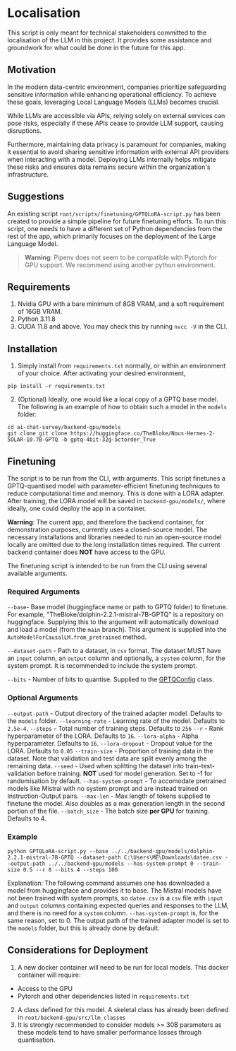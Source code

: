 # Localisation
This script is only meant for technical stakeholders committed to the localisation of the LLM in this project. It provides some assistance and groundwork for what could be done in the future for this app.

## Motivation

In the modern data-centric environment, companies prioritize safeguarding sensitive information while enhancing operational efficiency. To achieve these goals, leveraging Local Language Models (LLMs) becomes crucial.

While LLMs are accessible via APIs, relying solely on external services can pose risks, especially if these APIs cease to provide LLM support, causing disruptions.

Furthermore, maintaining data privacy is paramount for companies, making it essential to avoid sharing sensitive information with external API providers when interacting with a model. Deploying LLMs internally helps mitigate these risks and ensures data remains secure within the organization's infrastructure.

## Suggestions

An existing script `root/scripts/finetuning/GPTQLoRA-script.py` has been created to provide a simple pipeline for future finetuning efforts. To run this script, one needs to have a different set of Python dependencies from the rest of the app, which primarily focuses on the deployment of the Large Language Model.

> **Warning**: Pipenv does not seem to be compatible with Pytorch for GPU support. We recommend using another python environment.

## Requirements
1. Nvidia GPU with a bare minimum of 8GB VRAM, and a soft requirement of 16GB VRAM.
2. Python 3.11.8
3. CUDA 11.8 and above. You may check this by running `nvcc -V` in the CLI.

## Installation

1. Simply install from `requirements.txt` normally, or within an environment of your choice. After activating your desired environment,
```shell
pip install -r requirements.txt
```
2. (Optional) Ideally, one would like a local copy of a GPTQ base model. The following is an example of how to obtain such a model in the `models` folder:
```shell
cd ai-chat-survey/backend-gpu/models
git clone git clone https://huggingface.co/TheBloke/Nous-Hermes-2-SOLAR-10.7B-GPTQ -b gptq-4bit-32g-actorder_True
```

## Finetuning

The script is to be run from the CLI, with arguments. This script finetunes a GPTQ-quantised model with parameter-efficient finetuning techniques to reduce computational time and memory. This is done with a LORA adapter. After training, the LORA model will be saved in `backend-gpu/models/`, where ideally, one could deploy the app in a container.

**Warning**: The current app, and therefore the backend container, for demonstration purposes, currently uses a closed-source model. The necessary installations and libraries needed to run an open-source model locally are omitted due to the long installation times required. The current backend container does **NOT** have access to the GPU.

The finetuning script is intended to be run from the CLI using several available arguments.

### **Required** Arguments

`--base`- Base model (huggingface name or path to GPTQ folder) to finetune. For example, "TheBloke/dolphin-2.2.1-mistral-7B-GPTQ" is a repository on huggingface. Supplying this to the argument will automatically download and load a model (from the `main` branch). This argument is supplied into the `AutoModelForCausalLM.from_pretrained` method.

`--dataset-path` - Path to a dataset, in `csv` format. The dataset MUST have an `input` column, an `output` column and optionally, a `system` column, for the system prompt. It is recommended to include the system prompt.

`--bits` - Number of bits to quantise. Supplied to the [GPTQConfig](https://huggingface.co/docs/transformers/main_classes/quantization#transformers.GPTQConfig) class.

### Optional Arguments

`--output-path` - Output directory of the trained adapter model. Defaults to the `models` folder.
`--learning-rate` - Learning rate of the model. Defaults to `2.5e-4`.
`--steps` - Total number of training steps. Defaults to `256`
`--r` - Rank hyperparameter of the LORA. Defaults to `16`.
`--lora-alpha` - Alpha hyperparameter. Defaults to `16`.
`--lora-dropout` - Dropout value for the LORA. Defaults to `0.05`
`--train-size` - Proportion of training data in the dataset. Note that validation and test data are split evenly among the remaining data.
`--seed` - Used when splitting the dataset into train-test-validation before training. **NOT** used for model generation. Set to -1 for randomisation by default.
`--has-system-prompt` - To accomodate pretrained models like Mistral with no system prompt and are instead trained on Instruction-Output pairs.
`--max-len` - Max length of tokens supplied to finetune the model. Also doubles as a max generation length in the second portion of the file.
`--batch_size` - The batch size **per GPU** for training. Defaults to 4.

### Example
```shell
python GPTQLoRA-script.py --base ../../backend-gpu/models/dolphin-2.2.1-mistral-7B-GPTQ --dataset-path C:\Users\ME\Downloads\datee.csv --output-path ../../backend-gpu/models --has-system-prompt 0 --train-size 0.5 --r 8 --bits 4 --steps 100
```
Explanation:
The following command assumes one has downloaded a model from huggingface and provides it to base. The Mistral models have not been trained with system prompts, so `datee.csv` is a `csv` file with `input` and `output` columns containing expected queries and responses to the LLM, and there is no need for a `system` column. `--has-system-prompt` is, for the same reason, set to 0. The output path of the trained adapter model is set to the `models` folder, but this is already done by default.


## Considerations for Deployment

1. A new docker container will need to be run for local models. This docker container will require:
 - Access to the GPU
 - Pytorch and other dependencies listed in `requirements.txt`
2. A class defined for this model. A skeletal class has already been defined in `root/backend-gpu/src/llm_classes`
3. It is strongly recommended to consider models >= 30B parameters as these models tend to have smaller performance losses through quantisation.






